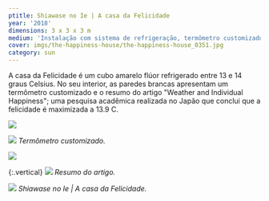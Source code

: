 ```yaml
---
ptitle: Shiawase no Ie | A casa da Felicidade
year: '2018'
dimensions: 3 x 3 x 3 m
medium: 'Instalação com sistema de refrigeração, termômetro customizado e artigo emoldurado'
cover: imgs/the-happiness-house/the-happiness-house_0351.jpg
category: sun
---
```

A casa da Felicidade é um cubo amarelo flúor refrigerado entre 13 e 14 graus Celsius. No seu interior, as paredes brancas apresentam um termômetro customizado e o resumo do artigo "Weather and Individual Happiness"; uma pesquisa acadêmica realizada no Japão que conclui que a felicidade é maximizada a 13.9 C.

![]({{site.baseurl}}/imgs/the-happiness-house/the-happiness-house_0143.jpg)

![]({{site.baseurl}}/imgs/the-happiness-house/the-happiness-house_0210.jpg)
_Termômetro customizado._

![]({{site.baseurl}}/imgs/the-happiness-house/the-happiness-house_0141.jpg)

{:.vertical}
![]({{site.baseurl}}/imgs/the-happiness-house/the-happiness-resumo_579.jpg)
_Resumo do artigo._

![]({{site.baseurl}}/imgs/the-happiness-house/the-happiness-house_0379.jpg)
_Shiawase no Ie | A casa da Felicidade._
